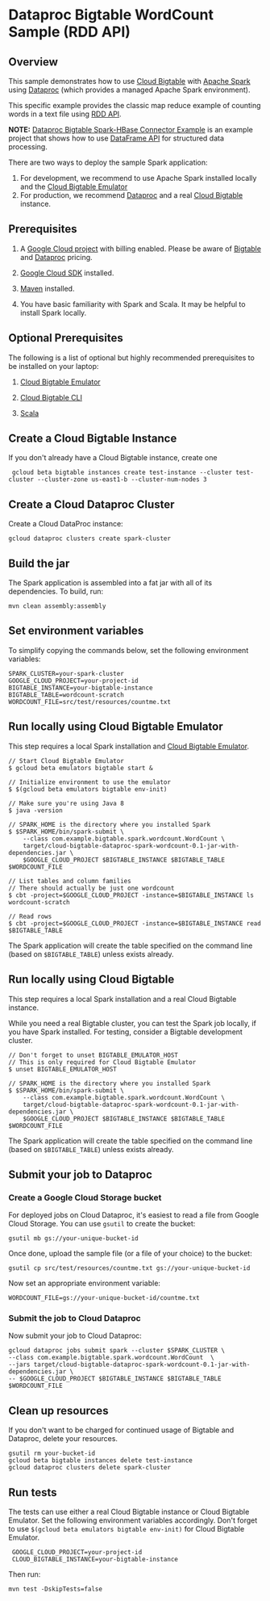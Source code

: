 # Dataproc Bigtable WordCount Sample (RDD API)

## Overview

This sample demonstrates how to use [Cloud Bigtable](https://cloud.google.com/bigtable) with [Apache Spark](https://spark.apache.org/) using [Dataproc](https://cloud.google.com/dataproc) (which
provides a managed Apache Spark environment).

This specific example provides the classic map reduce example of counting words
in a text file using [RDD API](https://spark.apache.org/docs/latest/rdd-programming-guide.html).

**NOTE:** [Dataproc Bigtable Spark-HBase Connector Example](../bigtable-shc) is an example project that shows how to use [DataFrame API](https://spark.apache.org/docs/latest/sql-programming-guide.html) for structured data processing.

There are two ways to deploy the sample Spark application:

1. For development, we recommend to use Apache Spark installed locally and the [Cloud Bigtable Emulator](https://cloud.google.com/bigtable/docs/emulator)
1. For production, we recommend [Dataproc](https://cloud.google.com/dataproc) and a real [Cloud Bigtable](https://cloud.google.com/bigtable) instance.

## Prerequisites

1. A [Google Cloud project](https://console.cloud.google.com/) with billing enabled. Please
be aware of [Bigtable](https://cloud.google.com/bigtable/pricing)
and [Dataproc](https://cloud.google.com/dataproc/docs/resources/pricing) pricing.

1. [Google Cloud SDK](https://cloud.google.com/sdk/) installed.

1. [Maven](https://maven.apache.org/) installed.

1. You have basic familiarity with Spark and Scala. It may be helpful to
install Spark locally.

## Optional Prerequisites

The following is a list of optional but highly recommended prerequisites to be installed on your laptop:

1. [Cloud Bigtable Emulator](https://cloud.google.com/bigtable/docs/emulator)

1. [Cloud Bigtable CLI](https://cloud.google.com/bigtable/docs/cbt-overview)

1. [Scala](https://www.scala-lang.org/)

## Create a Cloud Bigtable Instance

If you don't already have a Cloud Bigtable instance, create one

     gcloud beta bigtable instances create test-instance --cluster test-cluster --cluster-zone us-east1-b --cluster-num-nodes 3

## Create a Cloud Dataproc Cluster

Create a Cloud DataProc instance:

    gcloud dataproc clusters create spark-cluster

## Build the jar

The Spark application is assembled into a fat jar with all of its dependencies. To build, run:

    mvn clean assembly:assembly

## Set environment variables

To simplify copying the commands below, set the following environment variables:

    SPARK_CLUSTER=your-spark-cluster
    GOOGLE_CLOUD_PROJECT=your-project-id
    BIGTABLE_INSTANCE=your-bigtable-instance
    BIGTABLE_TABLE=wordcount-scratch
    WORDCOUNT_FILE=src/test/resources/countme.txt

## Run locally using Cloud Bigtable Emulator

This step requires a local Spark installation and [Cloud Bigtable Emulator](https://cloud.google.com/bigtable/docs/emulator).

    // Start Cloud Bigtable Emulator
    $ gcloud beta emulators bigtable start &

    // Initialize environment to use the emulator
    $ $(gcloud beta emulators bigtable env-init)

    // Make sure you're using Java 8
    $ java -version

    // SPARK_HOME is the directory where you installed Spark
    $ $SPARK_HOME/bin/spark-submit \
        --class com.example.bigtable.spark.wordcount.WordCount \
        target/cloud-bigtable-dataproc-spark-wordcount-0.1-jar-with-dependencies.jar \
        $GOOGLE_CLOUD_PROJECT $BIGTABLE_INSTANCE $BIGTABLE_TABLE $WORDCOUNT_FILE

    // List tables and column families
    // There should actually be just one wordcount
    $ cbt -project=$GOOGLE_CLOUD_PROJECT -instance=$BIGTABLE_INSTANCE ls
    wordcount-scratch

    // Read rows
    $ cbt -project=$GOOGLE_CLOUD_PROJECT -instance=$BIGTABLE_INSTANCE read $BIGTABLE_TABLE

The Spark application will create the table specified on the command line (based on `$BIGTABLE_TABLE`) unless exists already.

## Run locally using Cloud Bigtable

This step requires a local Spark installation and a real Cloud Bigtable instance.

While you need a real Bigtable cluster, you can test the Spark job locally,
if you have Spark installed. For testing, consider a Bigtable development
cluster.

    // Don't forget to unset BIGTABLE_EMULATOR_HOST
    // This is only required for Cloud Bigtable Emulator
    $ unset BIGTABLE_EMULATOR_HOST

    // SPARK_HOME is the directory where you installed Spark
    $ $SPARK_HOME/bin/spark-submit \
        --class com.example.bigtable.spark.wordcount.WordCount \
        target/cloud-bigtable-dataproc-spark-wordcount-0.1-jar-with-dependencies.jar \
        $GOOGLE_CLOUD_PROJECT $BIGTABLE_INSTANCE $BIGTABLE_TABLE $WORDCOUNT_FILE

The Spark application will create the table specified on the command line (based on `$BIGTABLE_TABLE`) unless exists already.

## Submit your job to Dataproc

### Create a Google Cloud Storage bucket

For deployed jobs on Cloud Dataproc, it's easiest to read a file from Google
Cloud Storage. You can use `gsutil` to create the bucket:

    gsutil mb gs://your-unique-bucket-id

Once done, upload the sample file (or a file of your choice) to the bucket:

    gsutil cp src/test/resources/countme.txt gs://your-unique-bucket-id

Now set an appropriate environment variable:

    WORDCOUNT_FILE=gs://your-unique-bucket-id/countme.txt

### Submit the job to Cloud Dataproc

Now submit your job to Cloud Dataproc:

    gcloud dataproc jobs submit spark --cluster $SPARK_CLUSTER \
    --class com.example.bigtable.spark.wordcount.WordCount  \
    --jars target/cloud-bigtable-dataproc-spark-wordcount-0.1-jar-with-dependencies.jar \
    -- $GOOGLE_CLOUD_PROJECT $BIGTABLE_INSTANCE $BIGTABLE_TABLE $WORDCOUNT_FILE

## Clean up resources

If you don't want to be charged for continued usage of Bigtable and Dataproc,
delete your resources.

    gsutil rm your-bucket-id
    gcloud beta bigtable instances delete test-instance
    gcloud dataproc clusters delete spark-cluster

## Run tests

The tests can use either a real Cloud Bigtable instance or Cloud Bigtable Emulator.
Set the following environment variables accordingly.
Don't forget to use `$(gcloud beta emulators bigtable env-init)` for Cloud Bigtable Emulator.

     GOOGLE_CLOUD_PROJECT=your-project-id
     CLOUD_BIGTABLE_INSTANCE=your-bigtable-instance

Then run:

    mvn test -DskipTests=false
